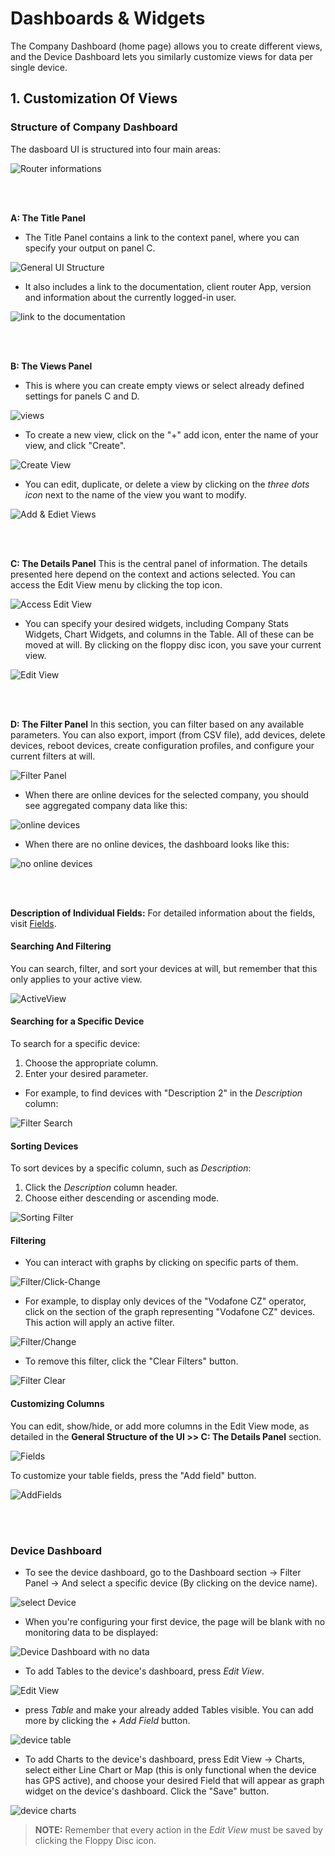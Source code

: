 # Dashboards & Widgets

The Company Dashboard (home page) allows you to create different views, and the Device Dashboard lets you similarly customize views for data per single device.

## 1. Customization Of Views

### Structure of Company Dashboard

The dasboard UI is structured into four main areas:

![Router informations](<../images/dashboards/generalUI(1).png>)

&nbsp;  
&nbsp;

**A: The Title Panel**

- The Title Panel contains a link to the context panel, where you can specify your output on panel C.

![General UI Structure](../images/dashboards/General-UI2.png)

- It also includes a link to the documentation, client router App, version and information about the currently logged-in user.

![link to the documentation](../images/dashboards/LinkToTheDocumentation.png)

&nbsp;  
&nbsp;

**B: The Views Panel**

- This is where you can create empty views or select already defined settings for panels C and D.

![views](<../images/dashboards/Addview(1).png>)

- To create a new view, click on the "+" add icon, enter the name of your view, and click "Create".

![Create View](../images/dashboards/CreateView.png)

- You can edit, duplicate, or delete a view by clicking on the _three dots icon_ next to the name of the view you want to modify.

![Add & Ediet Views](../images/dashboards/AddEdietView.png)

&nbsp;  
&nbsp;

**C: The Details Panel**
This is the central panel of information. The details presented here depend on the context and actions selected. You can access the Edit View menu by clicking the top icon.

![Access Edit View](../images/dashboards/accesstheEditView.png)

- You can specify your desired widgets, including Company Stats Widgets, Chart Widgets, and columns in the Table. All of these can be moved at will. By clicking on the floppy disc icon, you save your current view.

![Edit View](../images/dashboards/EditView.png)

&nbsp;  
&nbsp;

**D: The Filter Panel**
In this section, you can filter based on any available parameters. You can also export, import (from CSV file), add devices, delete devices, reboot devices, create configuration profiles, and configure your current filters at will.

![Filter Panel](../images/dashboards/FilterPanel.png)

- When there are online devices for the selected company, you should see aggregated company data like this:

![online devices](../images/dashboards/company-dashboard-01.png)

- When there are no online devices, the dashboard looks like this:

![no online devices](../images/dashboards/company-dashboard-02.png)

&nbsp;  
&nbsp;

**Description of Individual Fields:**
For detailed information about the fields, visit [Fields](https://docs.wadmp.com/gen3/explanations/device%20management/#_2-fields).

#### Searching And Filtering

You can search, filter, and sort your devices at will, but remember that this only applies to your active view.

![ActiveView](../images/dashboards/ActiveView.png)

#### Searching for a Specific Device

To search for a specific device:

1. Choose the appropriate column.
2. Enter your desired parameter.

- For example, to find devices with "Description 2" in the _Description_ column:

![Filter Search](../images/dashboards/FilterSearch.png)

#### Sorting Devices

To sort devices by a specific column, such as _Description_:

1. Click the _Description_ column header.
2. Choose either descending or ascending mode.

![Sorting Filter](../images/dashboards/SortingFilter.png)

#### Filtering

- You can interact with graphs by clicking on specific parts of them.

![Filter/Click-Change](../images/dashboards/filter-click-change.png)

- For example, to display only devices of the "Vodafone CZ" operator, click on the section of the graph representing "Vodafone CZ" devices. This action will apply an active filter.

![Filter/Change](../images/dashboards/filter-change.png)

- To remove this filter, click the "Clear Filters" button.

![Filter Clear](../images/dashboards/clear-filter.png)

#### Customizing Columns

You can edit, show/hide, or add more columns in the Edit View mode, as detailed in the **General Structure of the UI >> C: The Details Panel** section.

![Fields](../images/dashboards/Fields.png)

To customize your table fields, press the "Add field" button.

![AddFields](../images/dashboards/AddFields.png)

&nbsp;  
&nbsp;

### Device Dashboard

- To see the device dashboard, go to the Dashboard section → Filter Panel → And select a specific device (By clicking on the device name).

![select Device](../images/dashboards/SelectaDevice.png)

- When you're configuring your first device, the page will be blank with no monitoring data to be displayed:

![Device Dashboard with no data](../images/dashboards/NoMonitoringData.png)

- To add Tables to the device's dashboard, press _Edit View_.

![Edit View](../images/dashboards/DevicesEditView.png)

- press _Table_ and make your already added Tables visible. You can add more by clicking the _+ Add Field_ button.

![device table](../images/dashboards/01-device-table.png)

- To add Charts to the device's dashboard, press Edit View → Charts, select either Line Chart or Map (this is only functional when the device has GPS active), and choose your desired Field that will appear as graph widget on the device's dashboard. Click the "Save" button.

![device charts](../images/dashboards/device-charts.png)

> **NOTE:** Remember that every action in the _Edit View_ must be saved by clicking the Floppy Disc icon.

&nbsp;  
&nbsp;
